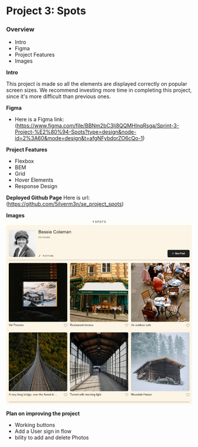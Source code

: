 # Project 3: Spots

### Overview

- Intro
- Figma
- Project Features
- Images

**Intro**

This project is made so all the elements are displayed correctly on popular screen sizes. We recommend investing more time in completing this project, since it's more difficult than previous ones.

**Figma**

- Here is a Figma link: (https://www.figma.com/file/BBNm2bC3lj8QQMHlnqRsga/Sprint-3-Project-%E2%80%94-Spots?type=design&node-id=2%3A60&mode=design&t=afgNFybdorZO6cQo-1)

**Project Features**

- Flexbox
- BEM
- Grid
- Hover Elements
- Response Design

**Deployed Github Page**
Here is url: (https://github.com/5ilverm3n/se_project_spots)

**Images**
<img src="./images/screen shot project 3.jpg"/>

**Plan on improving the project**

- Working buttons
- Add a User sign in flow
- bility to add and delete Photos
